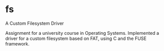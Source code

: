 # fs
A Custom Filesystem Driver

Assignment for a university course in Operating Systems. Implemented a driver for a custom filesystem based on FAT, using C and the FUSE framework.
